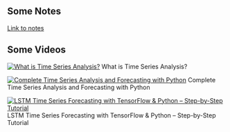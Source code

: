 ## Some Notes

[Link to notes](https://www.notion.so/Understanding-LSTM-240c3e3374c680f2a692c3582ee0a566?source=copy_link)

## Some Videos

[![What is Time Series Analysis?](https://img.youtube.com/vi/GE3JOFwTWVM/default.jpg)](https://youtu.be/nTQUwghvy5Q)
What is Time Series Analysis?

[![Complete Time Series Analysis and Forecasting with Python](https://img.youtube.com/vi/eKiXtGzEjos/default.jpg)](https://youtu.be/GE3JOFwTWVM)
Complete Time Series Analysis and Forecasting with Python

[![LSTM Time Series Forecasting with TensorFlow & Python – Step-by-Step Tutorial](https://img.youtube.com/vi/94PlBzgeq90/default.jpg)](https://youtu.be/nTQUwghvy5Q)
LSTM Time Series Forecasting with TensorFlow & Python – Step-by-Step Tutorial
